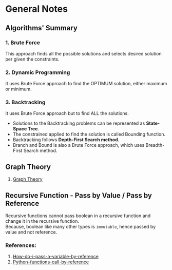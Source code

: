 # General Notes

## **Algorithms' Summary**
### **1. Brute Force**
This approach finds all the possible solutions and selects desired solution per given the constraints.

### **2. Dynamic Programming** 
It uses Brute Force approach to find the OPTIMUM solution, either maximum or minimum.

### **3. Backtracking** 
It uses Brute Force approach but to find ALL the solutions.
  - Solutions to the Backtracking problems can be represented as **State-Space Tree**.
  - The constrained applied to find the solution is called Bounding function.
  - Backtracking follows **Depth-First Search method**.
  - Branch and Bound is also a Brute Force approach, which uses Breadth-First Search method.
  
## Graph Theory
1. [Graph Theory](https://medium.com/@nick.kearns_74871/graph-theory-and-flight-maps-df2e9f7fa684)
  


## Recursive Function - Pass by Value / Pass by Reference
Recursive functions cannot pass boolean in a recursive function and change it in the recursive function. <br>
Because, boolean like many other types is `immutable`, hence passed by value and not reference.

### References:
1. [How-do-i-pass-a-variable-by-reference](https://stackoverflow.com/questions/986006/how-do-i-pass-a-variable-by-reference)
2. [Python-functions-call-by-reference](https://stackoverflow.com/questions/13299427/python-functions-call-by-reference)
